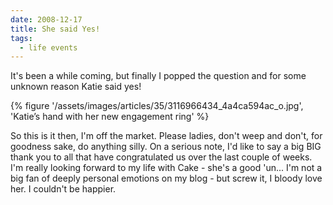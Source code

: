 ```yaml
---
date: 2008-12-17
title: She said Yes!
tags:
  - life events
---
```

It's been a while coming, but finally I popped the question and for some unknown reason Katie said yes!

{% figure '/assets/images/articles/35/3116966434_4a4ca594ac_o.jpg', 'Katie’s hand with her new engagement ring' %}

So this is it then, I'm off the market. Please ladies, don't weep and don't, for goodness sake, do anything silly. On a serious note, I'd like to say a big BIG thank you to all that have congratulated us over the last couple of weeks. I'm really looking forward to my life with Cake - she's a good 'un... I'm not a big fan of deeply personal emotions on my blog - but screw it, I bloody love her. I couldn't be happier.